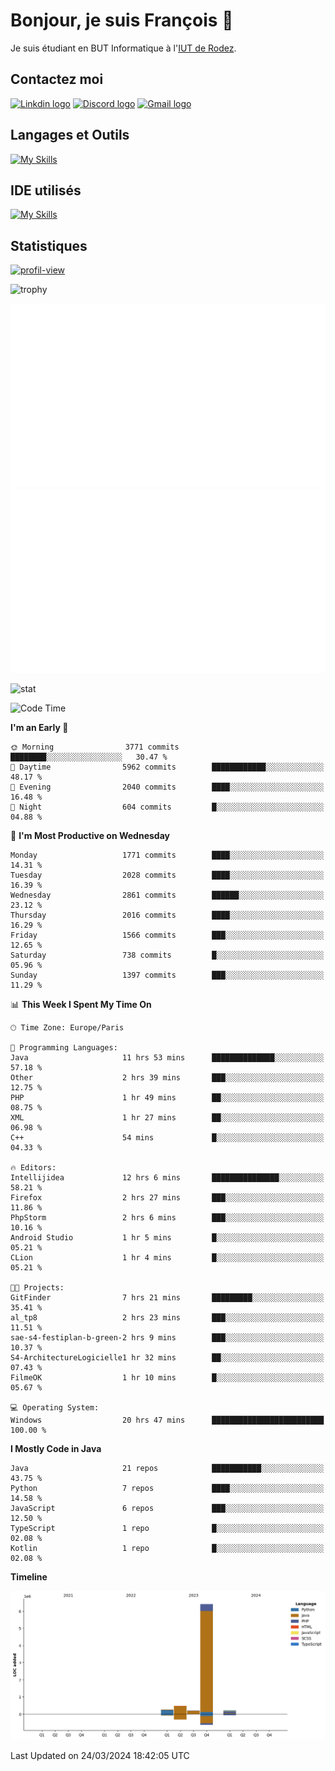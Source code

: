 # Bonjour, je suis François 👋

Je suis étudiant en BUT Informatique à l'[IUT de Rodez](https://iut-rodez.fr).

## Contactez moi

<p>
<a href="https://www.linkedin.com/in/fran%C3%A7ois-de-saint-palais-00985327a/" target="blank"><img src="https://img.shields.io/badge/LinkedIn-0077B5?style=for-the-badge&logo=linkedin&logoColor=white" alt="Linkdin logo"/></a>
<a href="https://discord.gg/francis389" target="blank"><img src="https://img.shields.io/badge/Discord-7289DA?style=for-the-badge&logo=discord&logoColor=white" alt="Discord logo" /></a>
<a href="mailto:francois-sp@gmx.fr" target="blank"><img src="https://img.shields.io/badge/Gmail-D14836?style=for-the-badge&logo=gmail&logoColor=white" alt="Gmail logo"/></a> 
</p>

## Langages et Outils

[![My Skills](https://skillicons.dev/icons?i=java,py,kotlin,git,html,css,sass,vue,angular,react,bootstrap,js,ts,php,mysql,sqlite,grafana,linux,windows,figma,postman)](https://skillicons.dev)

## IDE utilisés

[![My Skills](https://skillicons.dev/icons?i=idea,phpstorm,pycharm,androidstudio,vscode,webstorm,eclipse)](https://skillicons.dev)

## Statistiques

[![profil-view](https://komarev.com/ghpvc/?username=francois389&label=Profile%20views&color=0e75b6&style=flat)](https://github.com/ryo-ma/github-profile-trophy)

![trophy](https://github-profile-trophy.vercel.app/?username=Francois389&theme=onedark&column=-1)

![top-lang](https://raw.githubusercontent.com/Francois389/github-stat/master/generated/languages.svg#gh-dark-mode-only)
![](https://raw.githubusercontent.com/Francois389/github-stat/master/generated/overview.svg#gh-dark-mode-only)

![stat](https://github-readme-stats.vercel.app/api?username=francois389&show_icons=true&locale=fr&theme=onedark)

<!--START_SECTION:waka-->
![Code Time](http://img.shields.io/badge/Code%20Time-63%20hrs%2052%20mins-blue)

**I'm an Early 🐤** 

```text
🌞 Morning                3771 commits        ████████░░░░░░░░░░░░░░░░░   30.47 % 
🌆 Daytime                5962 commits        ████████████░░░░░░░░░░░░░   48.17 % 
🌃 Evening                2040 commits        ████░░░░░░░░░░░░░░░░░░░░░   16.48 % 
🌙 Night                  604 commits         █░░░░░░░░░░░░░░░░░░░░░░░░   04.88 % 
```
📅 **I'm Most Productive on Wednesday** 

```text
Monday                   1771 commits        ████░░░░░░░░░░░░░░░░░░░░░   14.31 % 
Tuesday                  2028 commits        ████░░░░░░░░░░░░░░░░░░░░░   16.39 % 
Wednesday                2861 commits        ██████░░░░░░░░░░░░░░░░░░░   23.12 % 
Thursday                 2016 commits        ████░░░░░░░░░░░░░░░░░░░░░   16.29 % 
Friday                   1566 commits        ███░░░░░░░░░░░░░░░░░░░░░░   12.65 % 
Saturday                 738 commits         █░░░░░░░░░░░░░░░░░░░░░░░░   05.96 % 
Sunday                   1397 commits        ███░░░░░░░░░░░░░░░░░░░░░░   11.29 % 
```


📊 **This Week I Spent My Time On** 

```text
🕑︎ Time Zone: Europe/Paris

💬 Programming Languages: 
Java                     11 hrs 53 mins      ██████████████░░░░░░░░░░░   57.18 % 
Other                    2 hrs 39 mins       ███░░░░░░░░░░░░░░░░░░░░░░   12.75 % 
PHP                      1 hr 49 mins        ██░░░░░░░░░░░░░░░░░░░░░░░   08.75 % 
XML                      1 hr 27 mins        ██░░░░░░░░░░░░░░░░░░░░░░░   06.98 % 
C++                      54 mins             █░░░░░░░░░░░░░░░░░░░░░░░░   04.33 % 

🔥 Editors: 
Intellijidea             12 hrs 6 mins       ███████████████░░░░░░░░░░   58.21 % 
Firefox                  2 hrs 27 mins       ███░░░░░░░░░░░░░░░░░░░░░░   11.86 % 
PhpStorm                 2 hrs 6 mins        ███░░░░░░░░░░░░░░░░░░░░░░   10.16 % 
Android Studio           1 hr 5 mins         █░░░░░░░░░░░░░░░░░░░░░░░░   05.21 % 
CLion                    1 hr 4 mins         █░░░░░░░░░░░░░░░░░░░░░░░░   05.21 % 

🐱‍💻 Projects: 
GitFinder                7 hrs 21 mins       █████████░░░░░░░░░░░░░░░░   35.41 % 
al_tp8                   2 hrs 23 mins       ███░░░░░░░░░░░░░░░░░░░░░░   11.51 % 
sae-s4-festiplan-b-green-2 hrs 9 mins        ███░░░░░░░░░░░░░░░░░░░░░░   10.37 % 
S4-ArchitectureLogicielle1 hr 32 mins        ██░░░░░░░░░░░░░░░░░░░░░░░   07.43 % 
FilmeOK                  1 hr 10 mins        █░░░░░░░░░░░░░░░░░░░░░░░░   05.67 % 

💻 Operating System: 
Windows                  20 hrs 47 mins      █████████████████████████   100.00 % 
```

**I Mostly Code in Java** 

```text
Java                     21 repos            ███████████░░░░░░░░░░░░░░   43.75 % 
Python                   7 repos             ████░░░░░░░░░░░░░░░░░░░░░   14.58 % 
JavaScript               6 repos             ███░░░░░░░░░░░░░░░░░░░░░░   12.50 % 
TypeScript               1 repo              █░░░░░░░░░░░░░░░░░░░░░░░░   02.08 % 
Kotlin                   1 repo              █░░░░░░░░░░░░░░░░░░░░░░░░   02.08 % 
```



**Timeline**

![Lines of Code chart](https://raw.githubusercontent.com/Francois389/Francois389/main/assets/bar_graph.png)


 Last Updated on 24/03/2024 18:42:05 UTC
<!--END_SECTION:waka-->
